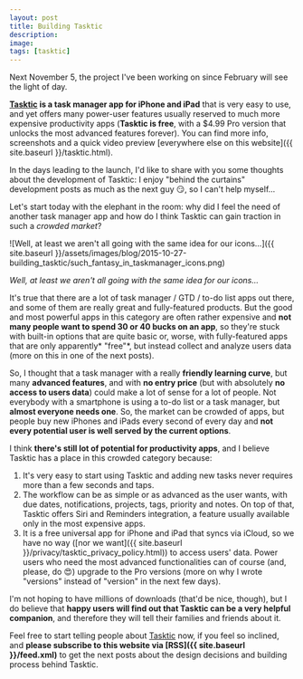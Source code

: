 ```yaml
---
layout: post
title: Building Tasktic
description:
image:
tags: [tasktic]
---
```

Next November 5, the project I've been working on since February will see the light of day.

**[Tasktic](https://geo.itunes.apple.com/us/app/tasktic-manage-your-tasks/id1036139076?mt=8&at=1000l3L9&ct=blog) is a task manager app for iPhone and iPad** that is very easy to use, and yet offers many power-user features usually reserved to much more expensive productivity apps (**Tasktic is free**, with a $4.99 Pro version that unlocks the most advanced features forever). You can find more info, screenshots and a quick video preview [everywhere else on this website]({{ site.baseurl }}/tasktic.html).

In the days leading to the launch, I'd like to share with you some thoughts about the development of Tasktic: I enjoy "behind the curtains" development posts as much as the next guy 😏, so I can't help myself...

Let's start today with the elephant in the room: why did I feel the need of another task manager app and how do I think Tasktic can gain traction in such a *crowded market*?

![Well, at least we aren't all going with the same idea for our icons...]({{ site.baseurl }}/assets/images/blog/2015-10-27-building_tasktic/such_fantasy_in_taskmanager_icons.png)

*Well, at least we aren't all going with the same idea for our icons...*

It's true that there are a lot of task manager / GTD / to-do list apps out there, and some of them are really great and fully-featured products. But the good and most powerful apps in this category are often rather expensive and **not many people want to spend 30 or 40 bucks on an app**, so they're stuck with built-in options that are quite basic or, worse, with fully-featured apps that are only apparently* "free"*, but instead collect and analyze users data (more on this in one of the next posts).

So, I thought that a task manager with a really **friendly learning curve**, but many **advanced features**, and with **no entry price** (but with absolutely **no access to users data**) could make a lot of sense for a lot of people.
Not everybody with a smartphone is using a to-do list or a task manager, but **almost everyone needs one**. So, the market can be crowded of apps, but people buy new iPhones and iPads every second of every day and **not every potential user is well served by the current options**.

I think **there's still lot of potential for productivity apps**, and I believe Tasktic has a place in this crowded category because:

1.  It's very easy to start using Tasktic and adding new tasks never requires more than a few seconds and taps.
2.  The workflow can be as simple or as advanced as the user wants, with due dates, notifications, projects, tags, priority and notes. On top of that, Tasktic offers Siri and Reminders integration, a feature usually available only in the most expensive apps.
3.  It is a free universal app for iPhone and iPad that syncs via iCloud, so we have no way ([nor we want]({{ site.baseurl }}/privacy/tasktic_privacy_policy.html)) to access users' data. Power users who need the most advanced functionalities can of course (and, please, do 😍) upgrade to the Pro versions (more on why I wrote "versions" instead of "version" in the next few days).

I'm not hoping to have millions of downloads (that'd be nice, though), but I do believe that **happy users will find out that Tasktic can be a very helpful companion**, and therefore they will tell their families and friends about it.

Feel free to start telling people about [Tasktic](https://geo.itunes.apple.com/us/app/tasktic-manage-your-tasks/id1036139076?mt=8&at=1000l3L9&ct=blog) now, if you feel so inclined, and **please subscribe to this website via [RSS]({{ site.baseurl }}/feed.xml)** to get the next posts about the design decisions and building process behind Tasktic.